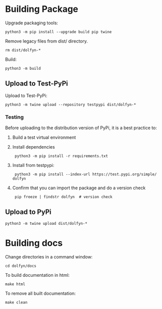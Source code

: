 # Building Package

Upgrade packaging tools:

    python3 -m pip install --upgrade build pip twine

Remove legacy files from dist/ directory.

    rm dist/dolfyn-*

Build:

    python3 -m build

## Upload to Test-PyPi

Upload to Test-PyPi:

    python3 -m twine upload --repository testpypi dist/dolfyn-*

### Testing

Before uploading to the distribution version of PyPi, it is a best practice to:

1. Build a test virtual environment
2. Install dependencies

        python3 -m pip install -r requirements.txt

3. Install from testpypi:

        python3 -m pip install --index-url https://test.pypi.org/simple/ dolfyn

4. Confirm that you can import the package and do a version check

        pip freeze | findstr dolfyn  # version check
    
## Upload to PyPi

    python3 -m twine upload dist/dolfyn-*


# Building docs

Change directories in a command window:

    cd dolfyn/docs
    
To build documentation in html:

    make html
    
To remove all built documentation:

    make clean
